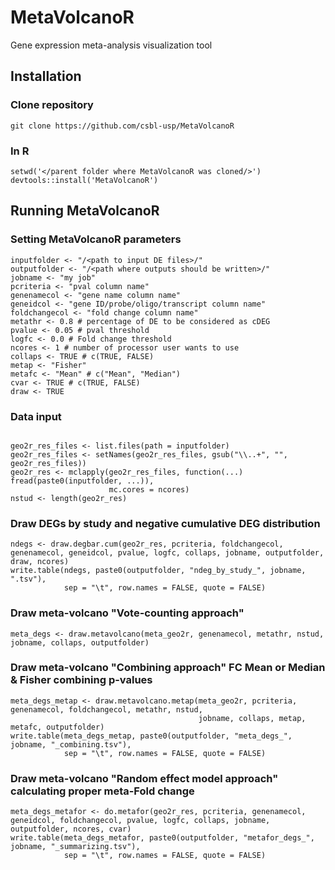 # MetaVolcanoR
Gene expression meta-analysis visualization tool

## Installation
### Clone repository
```
git clone https://github.com/csbl-usp/MetaVolcanoR
```
### In R
```
setwd('</parent folder where MetaVolcanoR was cloned/>')
devtools::install('MetaVolcanoR')
```

## Running MetaVolcanoR


### Setting MetaVolcanoR parameters
```
inputfolder <- "/<path to input DE files>/"
outputfolder <- "/<path where outputs should be written>/"
jobname <- "my job"
pcriteria <- "pval column name"
genenamecol <- "gene name column name"
geneidcol <- "gene ID/probe/oligo/transcript column name"
foldchangecol <- "fold change column name"
metathr <- 0.8 # percentage of DE to be considered as cDEG
pvalue <- 0.05 # pval threshold
logfc <- 0.0 # Fold change threshold
ncores <- 1 # number of processor user wants to use
collaps <- TRUE # c(TRUE, FALSE)
metap <- "Fisher"
metafc <- "Mean" # c("Mean", "Median")
cvar <- TRUE # c(TRUE, FALSE)
draw <- TRUE
```

### Data input
```

geo2r_res_files <- list.files(path = inputfolder)
geo2r_res_files <- setNames(geo2r_res_files, gsub("\\..+", "", geo2r_res_files))
geo2r_res <- mclapply(geo2r_res_files, function(...) fread(paste0(inputfolder, ...)),
                      mc.cores = ncores)
nstud <- length(geo2r_res)
```

### Draw DEGs by study and negative cumulative DEG distribution
```
ndegs <- draw.degbar.cum(geo2r_res, pcriteria, foldchangecol, genenamecol, geneidcol, pvalue, logfc, collaps, jobname, outputfolder, draw, ncores)
write.table(ndegs, paste0(outputfolder, "ndeg_by_study_", jobname, ".tsv"),
            sep = "\t", row.names = FALSE, quote = FALSE)
```

### Draw meta-volcano "Vote-counting approach"
```
meta_degs <- draw.metavolcano(meta_geo2r, genenamecol, metathr, nstud, jobname, collaps, outputfolder)
```

### Draw meta-volcano "Combining approach" FC Mean or Median & Fisher combining p-values
```
meta_degs_metap <- draw.metavolcano.metap(meta_geo2r, pcriteria, genenamecol, foldchangecol, metathr, nstud,
                                          jobname, collaps, metap, metafc, outputfolder)
write.table(meta_degs_metap, paste0(outputfolder, "meta_degs_", jobname, "_combining.tsv"),
            sep = "\t", row.names = FALSE, quote = FALSE)
```

### Draw meta-volcano "Random effect model approach" calculating proper meta-Fold change
```
meta_degs_metafor <- do.metafor(geo2r_res, pcriteria, genenamecol, geneidcol, foldchangecol, pvalue, logfc, collaps, jobname, outputfolder, ncores, cvar)
write.table(meta_degs_metafor, paste0(outputfolder, "metafor_degs_", jobname, "_summarizing.tsv"),
            sep = "\t", row.names = FALSE, quote = FALSE)
```
